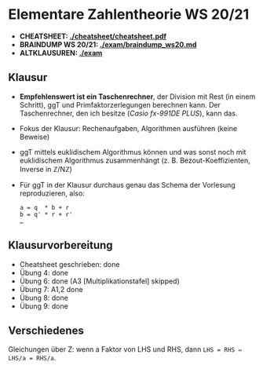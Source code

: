 # Elementare Zahlentheorie WS 20/21

- **CHEATSHEET: [./cheatsheet/cheatsheet.pdf](./cheatsheet/cheatsheet.pdf)**
- **BRAINDUMP WS 20/21: [./exam/braindump_ws20.md](./exam/braindump_ws20.md)**
- **ALTKLAUSUREN: [./exam](./exam)**

## Klausur

- **Empfehlenswert ist ein Taschenrechner**, der Division mit Rest (in einem Schritt), ggT und Primfaktorzerlegungen berechnen kann.
  Der Taschenrechner, den ich besitze (*Casio fx-991DE PLUS*), kann das.

- Fokus der Klausur: Rechenaufgaben, Algorithmen ausführen (keine Beweise)
- ggT mittels euklidischem Algorithmus können und was sonst noch mit euklidischem Algorithmus zusammenhängt (z. B. Bezout-Koeffizienten, Inverse in ℤ/Nℤ)
- Für ggT in der Klausur durchaus genau das Schema der Vorlesung reproduzieren, also:

	  
  ```
  a = q  * b + r
  b = q' * r + r'
  …
  ```

## Klausurvorbereitung

- Cheatsheet geschrieben: done
- Übung 4: done
- Übung 6: done (A3 \[Multiplikationstafel\] skipped)
- Übung 7: A1,2 done
- Übung 8: done
- Übung 9: done

## Verschiedenes

Gleichungen über Z: wenn a Faktor von LHS und RHS, dann `LHS = RHS ⇔ LHS/a = RHS/a`.

